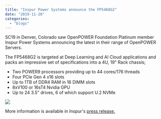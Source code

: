 ```yaml
---
title: "Inspur Power Systems announce the FP5468G2"
date: "2019-11-28"
categories: 
  - "blogs"
---
```


SC19 in Denver, Colorado saw OpenPOWER Foundation Platinum member Inspur Power Systems announcing the latest in their range of OpenPOWER Servers.

The FP5468G2 is targeted at Deep Learning and AI Cloud applications and packs an impressive set of specifications into a 4U, 19" Rack chassis;

- Two POWER9 processors providing up to 44 cores/176 threads
- Four PCIe Gen 4 x16 slots
- Up to 1TB of DDR4 RAM in 16 DIMM slots
- 8xV100 or 16sT4 Nvidia GPU
- Up to 24 3.5" drives, 6 of which support U.2 NVMe

![](images/FP5468G2-20191119-225x300.jpg)

More information is available in Inspur's [press release.](https://openpowerfoundation.org/wp-content/uploads/2019/11/IPS-FP5468G2-20191121-Final.pdf)
